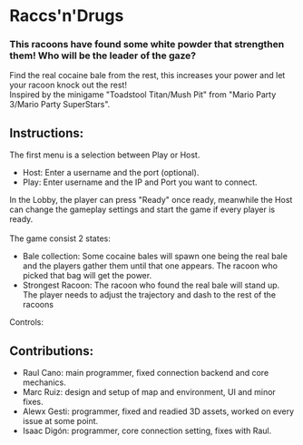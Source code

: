 # Raccs'n'Drugs
### This racoons have found some white powder that strengthen them! Who will be the leader of the gaze?

Find the real cocaine bale from the rest, this increases your power and let your racoon knock out the rest! <br/>
Inspired by the minigame "Toadstool Titan/Mush Pit" from "Mario Party 3/Mario Party SuperStars".

## Instructions:
The first menu is a selection between Play or Host.
- Host: Enter a username and the port (optional).
- Play: Enter username and the IP and Port you want to connect.

In the Lobby, the player can press "Ready" once ready, meanwhile the Host can change the gameplay settings and start the game if every player is ready. <br/><br/>
The game consist 2 states:
- Bale collection: Some cocaine bales will spawn one being the real bale and the players gather them until that one appears. The racoon who picked that bag will get the power.
- Strongest Racoon: The racoon who found the real bale will stand up. The player needs to adjust the trajectory and dash to the rest of the racoons

Controls:

## Contributions:
 - Raul Cano: main programmer, fixed connection backend and core mechanics.
 - Marc Ruiz: design and setup of map and environment, UI and minor fixes.
 - Alewx Gesti: programmer, fixed and readied 3D assets, worked on every issue at some point.
 - Isaac Digón: programmer, core connection setting, fixes with Raul.
